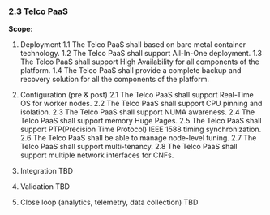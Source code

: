 ### 2.3 Telco PaaS
**Scope:**
1. Deployment
1.1 The Telco PaaS shall based on bare metal container technology.
1.2 The Telco PaaS shall support All-In-One deployment.
1.3 The Telco PaaS shall support High Availability for all components of the platform.
1.4 The Telco PaaS shall provide a complete backup and recovery solution for all the components of the platform.

2. Configuration (pre & post)
2.1 The Telco PaaS shall support Real-Time OS for worker nodes.
2.2 The Telco PaaS shall support CPU pinning and isolation. 
2.3 The Telco PaaS shall support NUMA awareness.
2.4 The Telco PaaS shall support memory Huge Pages.
2.5 The Telco PaaS shall support PTP(Precision Time Protocol) IEEE 1588 timing synchronization.
2.6 The Telco PaaS shall be able to manage node-level tuning.
2.7 The Telco PaaS shall support multi-tenancy.
2.8 The Telco PaaS shall support multiple network interfaces for CNFs.

3. Integration
TBD
4. Validation
TBD
5. Close loop (analytics, telemetry, data collection)
TBD
